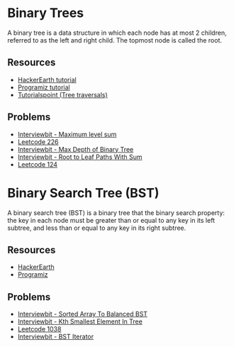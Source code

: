 # Binary Trees

A binary tree is a data structure in which each node has at most 2 children, referred to as the left and right child. The topmost node is called the root.

## Resources

* [HackerEarth tutorial](https://www.hackerearth.com/practice/data-structures/trees/binary-and-nary-trees/tutorial/)
* [Programiz tutorial](https://www.programiz.com/dsa/binary-tree)
* [Tutorialspoint (Tree traversals)](https://www.tutorialspoint.com/data_structures_algorithms/tree_traversal.htm)

## Problems

* [Interviewbit - Maximum level sum](https://www.interviewbit.com/problems/maximum-level-sum/)
* [Leetcode 226](https://leetcode.com/problems/invert-binary-tree/)
* [Interviewbit - Max Depth of Binary Tree](https://www.interviewbit.com/problems/max-depth-of-binary-tree/)
* [Interviewbit - Root to Leaf Paths With Sum](https://www.interviewbit.com/problems/root-to-leaf-paths-with-sum/)
* [Leetcode 124](https://leetcode.com/problems/binary-tree-maximum-path-sum/)


# Binary Search Tree (BST)

A binary search tree (BST) is a binary tree that the binary search property: the key in each node must be greater than or equal to any key in its left subtree, and less than or equal to any key in its right subtree.

## Resources

* [HackerEarth](https://www.hackerearth.com/practice/data-structures/trees/binary-search-tree/tutorial/)
* [Programiz](https://www.programiz.com/dsa/binary-search-tree)

## Problems

* [Interviewbit - Sorted Array To Balanced BST](https://www.interviewbit.com/problems/sorted-array-to-balanced-bst/)
* [Interviewbit - Kth Smallest Element In Tree](https://www.interviewbit.com/problems/kth-smallest-element-in-tree/)
* [Leetcode 1038](https://leetcode.com/problems/binary-search-tree-to-greater-sum-tree/)
* [Interviewbit - BST Iterator](https://www.interviewbit.com/problems/bst-iterator/)
